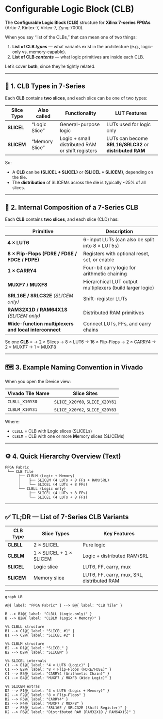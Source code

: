 # **Configurable Logic Block (CLB)**

The **Configurable Logic Block (CLB)** structure for **Xilinx 7-series FPGAs** (Artix-7, Kintex-7, Virtex-7, Zynq-7000).

When you say “list of the CLBs,” that can mean one of two things:

1. **List of CLB *types*** — what variants exist in the architecture (e.g., logic-only vs. memory-capable).
2. **List of CLB *contents*** — what logic primitives are inside each CLB.

Let’s cover **both**, since they’re tightly related.

---

## 🧩 1. CLB Types in 7-Series

Each **CLB** contains **two slices**, and each slice can be one of two types:

| Slice Type | Also called    | Functionality                                    | LUT Features                                            |
| ---------- | -------------- | ------------------------------------------------ | ------------------------------------------------------- |
| **SLICEL** | “Logic Slice”  | General-purpose logic                            | LUTs used for logic only                                |
| **SLICEM** | “Memory Slice” | Logic + small distributed RAM or shift registers | LUTs can become **SRL16/SRLC32** or **distributed RAM** |

So:

* A **CLB** can be **(SLICEL + SLICEL)** or **(SLICEL + SLICEM)**, depending on the tile.
* The **distribution** of SLICEMs across the die is typically ~25% of all slices.

---

## 🧱 2. Internal Composition of a 7-Series CLB

Each **CLB** contains **two slices**, and each slice (CLD) has:

| Primitive                                             | Description                                               |
| ----------------------------------------------------- | --------------------------------------------------------- |
| **4 × LUT6**                                          | 6-input LUTs (can also be split into 8 × LUT5s)           |
| **8 × Flip-Flops (FDRE / FDSE / FDCE / FDPE)**        | Registers with optional reset, set, or enable             |
| **1 × CARRY4**                                        | Four-bit carry logic for arithmetic chaining              |
| **MUXF7 / MUXF8**                                     | Hierarchical LUT output multiplexers (build larger logic) |
| **SRL16E / SRLC32E** *(SLICEM only)*                  | Shift-register LUTs                                       |
| **RAM32X1D / RAM64X1S** *(SLICEM only)*               | Distributed RAM primitives                                |
| **Wide-function multiplexers and local interconnect** | Connect LUTs, FFs, and carry chains                       |

So one **CLB** =
→ 2 × Slices
→ 8 × LUT6
→ 16 × Flip-Flops
→ 2 × CARRY4
→ 2 × MUXF7
→ 1 × MUXF8

---

## 🗺️ 3. Example Naming Convention in Vivado

When you open the Device view:

| Vivado Tile Name | Slice Sites                    |
| ---------------- | ------------------------------ |
| `CLBLL_X10Y30`   | `SLICE_X20Y60`, `SLICE_X20Y61` |
| `CLBLM_X10Y31`   | `SLICE_X20Y62`, `SLICE_X20Y63` |

Where:

* `CLBLL` = CLB with **L**ogic slices (SLICELs)
* `CLBLM` = CLB with one or more **M**emory slices (SLICEMs)

---

## ⚙️ 4. Quick Hierarchy Overview (Text)

```
FPGA Fabric
 └── CLB Tile
      ├── CLBLM (Logic + Memory)
      │    ├── SLICEM (4 LUTs + 8 FFs + RAM/SRL)
      │    └── SLICEL (4 LUTs + 8 FFs)
      └── CLBLL (Logic only)
           ├── SLICEL (4 LUTs + 8 FFs)
           └── SLICEL (4 LUTs + 8 FFs)
```

---

## ✅ TL;DR — List of 7-Series CLB Variants

| CLB Type   | Slice Types             | Key Features                               |
| ---------- | ----------------------- | ------------------------------------------ |
| **CLBLL**  | 2 × SLICEL              | Pure logic                                 |
| **CLBLM**  | 1 × SLICEL + 1 × SLICEM | Logic + distributed RAM/SRL                |
| **SLICEL** | Logic slice             | LUT6, FF, carry, mux                       |
| **SLICEM** | Memory slice            | LUT6, FF, carry, mux, SRL, distributed RAM |

---

```mermaid
graph LR

A@{ label: "FPGA Fabric" } --> B@{ label: "CLB Tile" }

B --> B1@{ label: "CLBLL (Logic-only)" }
B --> B2@{ label: "CLBLM (Logic + Memory)" }

%% CLBLL structure
B1 --> C1@{ label: "SLICEL #1" }
B1 --> C2@{ label: "SLICEL #2" }

%% CLBLM structure
B2 --> D1@{ label: "SLICEL" }
B2 --> D2@{ label: "SLICEM" }

%% SLICEL internals
C1 --> E1@{ label: "4 × LUT6 (Logic)" }
C1 --> E2@{ label: "8 × Flip-Flops (FDRE/FDSE)" }
C1 --> E3@{ label: "CARRY4 (Arithmetic Chain)" }
C1 --> E4@{ label: "MUXF7 / MUXF8 (Wide Logic)" }

%% SLICEM extras
D2 --> F1@{ label: "4 × LUT6 (Logic + Memory)" }
D2 --> F2@{ label: "8 × Flip-Flops" }
D2 --> F3@{ label: "CARRY4" }
D2 --> F4@{ label: "MUXF7 / MUXF8" }
D2 --> F5@{ label: "SRL16E / SRLC32E (Shift Register)" }
D2 --> F6@{ label: "Distributed RAM (RAM32X1D / RAM64X1S)" }
```
